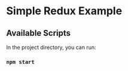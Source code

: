 # Simple Redux Example

## Available Scripts

In the project directory, you can run:

### `npm start`
